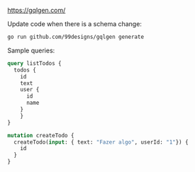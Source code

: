 https://gqlgen.com/


Update code when there is a schema change:

```bash
go run github.com/99designs/gqlgen generate
```

Sample queries:

```graphql
query listTodos {
  todos {
    id
    text
    user {
      id
      name
    }
	}
}

mutation createTodo {
  createTodo(input: { text: "Fazer algo", userId: "1"}) {
    id
  }
}
```
